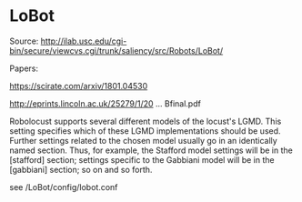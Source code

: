 # LoBot

Source: http://ilab.usc.edu/cgi-bin/secure/viewcvs.cgi/trunk/saliency/src/Robots/LoBot/

Papers:

https://scirate.com/arxiv/1801.04530

http://eprints.lincoln.ac.uk/25279/1/20 ... Bfinal.pdf


Robolocust supports several different models of the locust's LGMD.
This setting specifies which of these LGMD implementations should be
used. Further settings related to the chosen model usually go in an
identically named section. Thus, for example, the Stafford model
settings will be in the [stafford] section; settings specific to the
Gabbiani model will be in the [gabbiani] section; so on and so forth.

see /LoBot/config/lobot.conf

